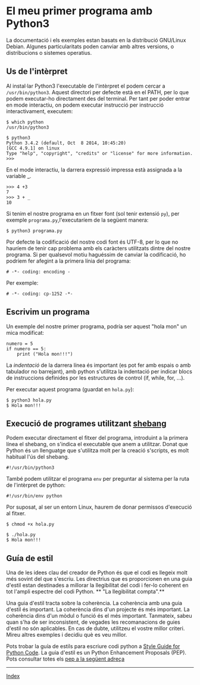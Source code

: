 # El meu primer programa amb Python3

La documentació i els exemples estan basats en la distribució GNU/Linux Debian. Algunes particularitats poden canviar amb altres versions, o distribucions o sistemes operatius.

## Us de l'intèrpret

Al instal·lar Python3 l'executable de l'intèrpret el podem cercar a  `/usr/bin/python3`. Aquest directori per defecte està en el PATH, per lo que podem executar-ho directament des del terminal. Per tant per poder entrar en mode interactiu, on podem executar instrucció per instrucció interactivament, executem:

	$ which python
	/usr/bin/python3
	
	$ python3
	Python 3.4.2 (default, Oct  8 2014, 10:45:20) 
	[GCC 4.9.1] on linux
	Type "help", "copyright", "credits" or "license" for more information.
	>>> 

En el mode interactiu, la darrera expressió impressa està assignada a la variable _.

	>>> 4 +3
	7
	>>> 3 + _
	10


Si tenim el nostre programa en un fitxer font (sol tenir extensió `py`), per exemple `programa.py`,l'executaríem de la següent manera:
	
	$ python3 programa.py

Por defecte la codificació del nostre codi font és UTF-8, per lo que no hauríem de tenir cap problema amb els caràcters utilitzats dintre del nostre programa. Si per qualsevol motiu haguéssim de canviar la codificació, ho podríem fer afegint a la primera línia del programa:

	# -*- coding: encoding -

Per exemple:

	# -*- coding: cp-1252 -*-

## Escrivim un programa

Un exemple del nostre primer programa, podría ser aquest "hola mon" un mica modificat:

	numero = 5
	if numero == 5:
		print ("Hola mon!!!")

La *indentació* de la darrera línea és important (es pot fer amb espais o amb tabulador no barrejant), amb python s'utilitza la indentació per indicar blocs de instruccions definides por les estructures de control (if, while, for, ...). 

Per executar aquest programa (guardat en `hola.py`):

	$ python3 hola.py
	$ Hola mon!!!

## Execució de programes utilitzant [shebang](https://es.wikipedia.org/wiki/Shebang)

Podem executar directament el fitxer del programa,  introduint a la primera línea el shebang, on s'indica el executable que anem a utilitzar. Donat que Python és un llenguatge que s'utilitza molt per la creació s'scripts, es molt habitual l'ús del shebang.

	#!/usr/bin/python3

També podem utilitzar el programa `env` per preguntar al sistema per la ruta de l'intèrpret de python:

	#!/usr/bin/env python

Por suposat, al ser un entorn Linux, haurem de donar permissos d'execució al fitxer.

	$ chmod +x hola.py

 	$ ./hola.py
	$ Hola mon!!!

## Guía de estil

Una de les idees clau del creador de Python és que el codi es llegeix molt més sovint del que s'escriu. Les directrius que es proporcionen en una guia d'estil estan destinades a millorar la llegibilitat del codi i fer-lo coherent en tot l'ampli espectre del codi Python. ** "La llegibilitat compta".**

Una guia d'estil tracta sobre la coherència. La coherència amb una guia d'estil és important. La coherència dins d'un projecte és més important. La coherència dins d'un mòdul o funció és el més important.
Tanmateix, sabeu quan s'ha de ser inconsistent, de vegades les recomanacions de guies d'estil no són aplicables. En cas de dubte, utilitzeu el vostre millor criteri. Mireu altres exemples i decidiu què es veu millor. 

Pots trobar la guía de estils para escriure codi python a [Style Guide for Python Code](https://www.python.org/dev/peps/pep-0008/). La guia d'estil es un Python Enhancement Proposals (PEP). Pots consultar totes els [pep a la següent adreça](https://peps.python.org/pep-0000/)



***
[Index](../../../README.md)
